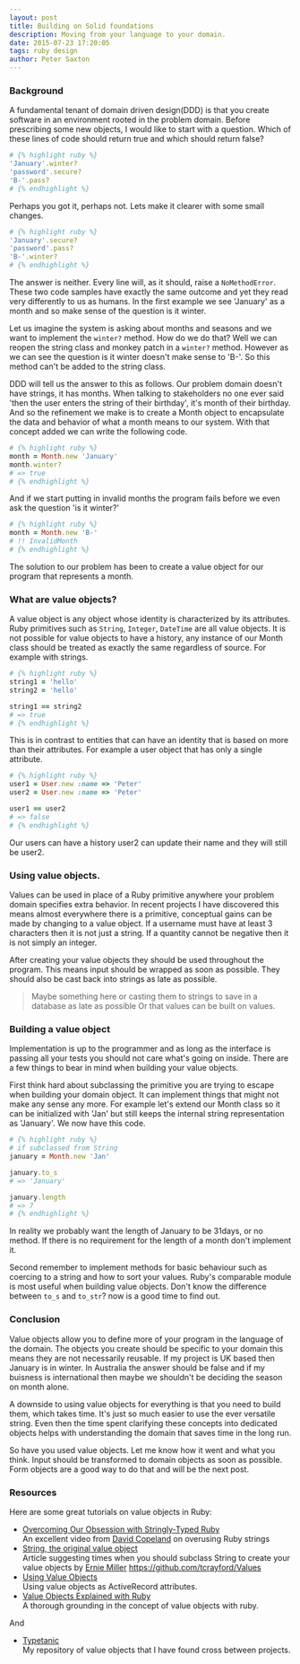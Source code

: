 ```yaml
---
layout: post
title: Building on Solid foundations
description: Moving from your language to your domain.
date: 2015-07-23 17:20:05
tags: ruby design
author: Peter Saxton
---
```


### Background

A fundamental tenant of domain driven design(DDD) is that you create software in an environment rooted in the problem domain. Before prescribing some new objects, I would like to start with a question. Which of these lines of code should return true and which should return false?

```rb
# {% highlight ruby %}
'January'.winter?
'password'.secure?
'B-'.pass?
# {% endhighlight %}
```


Perhaps you got it, perhaps not. Lets make it clearer with some small changes.

```rb
# {% highlight ruby %}
'January'.secure?
'password'.pass?
'B-'.winter?
# {% endhighlight %}
```

The answer is neither. Every line will, as it should, raise a `NoMethodError`. These two code samples have exactly the same outcome and yet they read very differently to us as humans. In the first example we see 'January' as a month and so make sense of the question is it winter.

Let us imagine the system is asking about months and seasons and we want to implement the `winter?` method. How do we do that? Well we can reopen the string class and monkey patch in a `winter?` method. However as we can see the question is it winter doesn't make sense to 'B-'. So this method can't be added to the string class.

DDD will tell us the answer to this as follows. Our problem domain doesn't have strings, it has months. When talking to stakeholders no one ever said 'then the user enters the string of their birthday', it's month of their birthday. And so the refinement we make is to create a Month object to encapsulate the data and behavior of what a month means to our system. With that concept added we can write the following code.

```rb
# {% highlight ruby %}
month = Month.new 'January'
month.winter?
# => true
# {% endhighlight %}
```

And if we start putting in invalid months the program fails before we even ask the question 'is it winter?'

```rb
# {% highlight ruby %}
month = Month.new 'B-'
# !! InvalidMonth
# {% endhighlight %}
```

The solution to our problem has been to create a value object for our program that represents a month.

### What are value objects?

A value object is any object whose identity is characterized by its attributes. Ruby primitives such as `String`, `Integer`, `DateTime` are all value objects. It is not possible for value objects to have a history, any instance of our Month class should be treated as exactly the same regardless of source. For example with strings.

```rb
# {% highlight ruby %}
string1 = 'hello'
string2 = 'hello'

string1 == string2
# => true
# {% endhighlight %}
```

This is in contrast to entities that can have an identity that is based on more than their attributes. For example a user object that has only a single attribute.

```rb
# {% highlight ruby %}
user1 = User.new :name => 'Peter'
user2 = User.new :name => 'Peter'

user1 == user2
# => false
# {% endhighlight %}
```

Our users can have a history user2 can update their name and they will still be user2.

### Using value objects.
Values can be used in place of a Ruby primitive anywhere your problem domain specifies extra behavior. In recent projects I have discovered this means almost everywhere there is a primitive, conceptual gains can be made by changing to a value object. If a username must have at least 3 characters then it is not just a string. If a quantity cannot be negative then it is not simply an integer.

After creating your value objects they should be used throughout the program. This means input should be wrapped as soon as possible. They should also be cast back into strings as late as possible.

> Maybe something here or casting them to strings to save in a database as late as possible
> Or that values can be built on values.

### Building a value object
Implementation is up to the programmer and as long as the interface is passing all your tests you should not care what's going on inside. There are a few things to bear in mind when building your value objects.

First think hard about subclassing the primitive you are trying to escape when building your domain object. It can implement things that might not make any sense any more. For example let's extend our Month class so it can be initialized with 'Jan' but still keeps the internal string representation as 'January'. We now have this code.

```rb
# {% highlight ruby %}
# if subclassed from String
january = Month.new 'Jan'

january.to_s
# => 'January'

january.length
# => 7
# {% endhighlight %}
```

In reality we probably want the length of January to be 31days, or no method. If there is no requirement for the length of a month don't implement it.

Second remember to implement methods for basic behaviour such as coercing to a string and how to sort your values. Ruby's comparable module is most useful when building value objects. Don't know the difference between `to_s` and `to_str`? now is a good time to find out.

### Conclusion
Value objects allow you to define more of your program in the language of the domain. The objects you create should be specific to your domain this means they are not necessarily reusable. If my project is UK based then January is in winter. In Australia the answer should be false and if my buisness is international then maybe we shouldn't be deciding the season on month alone.

A downside to using value objects for everything is that you need to build them, which takes time. It's just so much easier to use the ever versatile string. Even then the time spent clarifying these concepts into dedicated objects helps with understanding the domain that saves time in the long run.

So have you used value objects. Let me know how it went and what you think.
Input should be transformed to domain objects as soon as possible. Form objects are a good way to do that and will be the next post.

### Resources

Here are some great tutorials on value objects in Ruby:

- [Overcoming Our Obsession with Stringly-Typed Ruby](https://www.youtube.com/watch?v=7Obobjq8g_U)  
  An excellent video from [David Copeland](https://twitter.com/davetron5000) on overusing Ruby strings
- [String, the original value object](http://erniemiller.org/2012/11/01/ruby-tidbit-string-the-original-value-object/)  
  Article suggesting times when you should subclass String to create your value objects by [Ernie Miller](https://twitter.com/erniemiller)
https://github.com/tcrayford/Values
- [Using Value Objects](http://www.informit.com/articles/article.aspx?p=2220311&seqNum=11)  
  Using value objects as ActiveRecord attributes.
- [Value Objects Explained with Ruby](http://www.sitepoint.com/value-objects-explained-with-ruby/)  
  A thorough grounding in the concept of value objects with ruby.

And

- [Typetanic](https://github.com/CrowdHailer/typtanic)  
  My repository of value objects that I have found  cross between projects.

